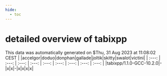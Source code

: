 ```yaml
---
hide:
  - toc
---
```


detailed overview of tabixpp
============================


This data was automatically generated on $Thu, 31 Aug 2023 at 11:08:02 CEST
| |accelgor|doduo|donphan|gallade|joltik|skitty|swalot|victini|
| :---: | :---: | :---: | :---: | :---: | :---: | :---: | :---: | :---: |
|tabixpp/1.1.0-GCC-10.2.0|-|x|x|-|x|x|x|x|

